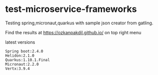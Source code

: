 # test-microservice-frameworks

Testing spring,micronaut,quarkus with sample json creator from gatling.

Find the results at https://ozkanpakdil.github.io/ on top right menu

latest versions
```
Spring boot:2.4.0
Helidon:2.1.0
Quarkus:1.10.1.Final
Micronaut:2.2.0
Vertx:3.9.4
```
